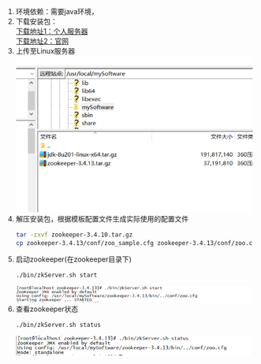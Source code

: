 1. 环境依赖：需要java环境，
1. 下载安装包：    
    [下载地址1：个人服务器](https://zephrylai-private-write-1256200870.cos.ap-shanghai.myqcloud.com/dev-pack/zookeeper-3.4.13.tar.gz)  
    [下载地址2：官网](http://mirror.bit.edu.cn/apache/zookeeper/stable/) 
1. 上传至Linux服务器  
    ![image text](images/jdk01.png)
1. 解压安装包，根据模板配置文件生成实际使用的配置文件
    ``` sh
    tar -zxvf zookeeper-3.4.10.tar.gz
    cp zookeeper-3.4.13/conf/zoo_sample.cfg zookeeper-3.4.13/conf/zoo.cfg
    ```
1. 启动zookeeper(在zookeeper目录下)
    ``` sh
    ./bin/zkServer.sh start
    ```
    ![images text](images/zookeeper01.png)
1. 查看zookeeper状态    
    ``` sh
    ./bin/zkServer.sh status
    ```
    ![images text](images/zookeeper02.png)